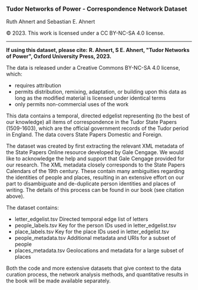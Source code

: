 ### Tudor Networks of Power - Correspondence Network Dataset

Ruth Ahnert and Sebastian E. Ahnert

© 2023. This work is licensed under a CC BY-NC-SA 4.0 license. 

---

**If using this dataset, please cite:**
**R. Ahnert, S E. Ahnert, "Tudor Networks of Power", Oxford University Press, 2023.**

The data is released under a Creative Commons BY-NC-SA 4.0 license, which:
- requires attribution
- permits distribution, remixing, adaptation, or building upon this data as long as the modified material is licensed under identical terms
- only permits non-commercial uses of the work

This data contains a temporal, directed edgelist representing (to the best of our knowledge) all items of correspondence in the Tudor State Papers (1509-1603), which are the official government records of the Tudor period in England. The data covers State Papers Domestic and Foreign.

The dataset was created by first extracting the relevant XML metadata of the State Papers Online resource developed by Gale Cengage. We would like to acknowledge the help and support that Gale Cengage provided for our research. The XML metadata closely corresponds to the State Papers Calendars of the 19th century. These contain many ambiguities regarding the identities of people and places, resulting in an extensive effort on our part to disambiguate and de-duplicate person identities and places of writing. The details of this process can be found in our book (see citation above).

The dataset contains:

- letter_edgelist.tsv	Directed temporal edge list of letters
- people_labels.tsv	Key for the person IDs used in letter_edgelist.tsv
- place_labels.tsv	Key for the place IDs used in letter_edgelist.tsv
- people_metadata.tsv	Additional metadata and URIs for a subset of people
- places_metadata.tsv	Geolocations and metadata for a large subset of places

Both the code and more extensive datasets that give context to the data curation process, the network analysis methods, and quantitative results in the book will be made available separately.
